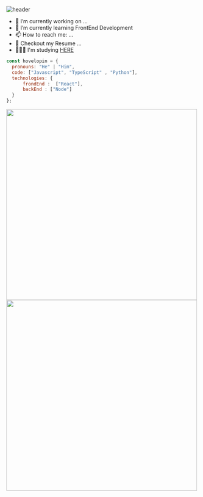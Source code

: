 ![header](https://capsule-render.vercel.app/api?type=waving&text=⭐️Welcome%20To%20HP✨Log⭐️&section=header&fontSize=50&color=auto&height=200)

- 🔭 I’m currently working on ...
- 🌱 I’m currently learning FrontEnd Development
- 📫 How to reach me: ...
- 📝 Checkout my Resume ...
- 🧑🏻‍💻 I'm studying [HERE]()

```javascript
const hovelopin = {
  pronouns: "He" | "Him",
  code: ["Javascript", "TypeScript" , "Python"],
  technologies: {
      frondEnd :  ["React"],
      backEnd : ["Node"]
  }
};
```

<div>
<img width="500" src="http://github-readme-streak-stats.herokuapp.com?user=hovelopin&theme=tokyonight&date_format=%5BY%20%5DM%20j">
<img width="500" src="https://github-readme-stats.vercel.app/api?username=hovelopin&show_icons=true&theme=tokyonight">
</div>
